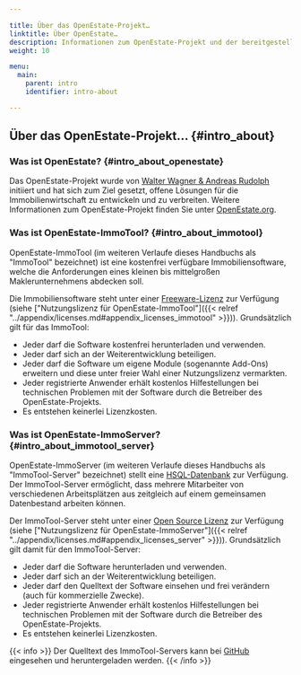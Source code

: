 ```yaml
---

title: Über das OpenEstate-Projekt…
linktitle: Über OpenEstate…
description: Informationen zum OpenEstate-Projekt und der bereitgestellten Software…
weight: 10

menu:
  main:
    parent: intro
    identifier: intro-about

---
```


## Über das OpenEstate-Projekt… {#intro_about}


### Was ist OpenEstate? {#intro_about_openestate}

Das OpenEstate-Projekt wurde von [Walter Wagner & Andreas Rudolph](https://openindex.de/) initiiert und hat sich zum Ziel gesetzt, offene Lösungen für die Immobilienwirtschaft zu entwickeln und zu verbreiten. Weitere Informationen zum OpenEstate-Projekt finden Sie unter [OpenEstate.org](https://openestate.org/).


### Was ist OpenEstate-ImmoTool? {#intro_about_immotool}

OpenEstate-ImmoTool (im weiteren Verlaufe dieses Handbuchs als "ImmoTool" bezeichnet) ist eine kostenfrei verfügbare Immobiliensoftware, welche die Anforderungen eines kleinen bis mittelgroßen Maklerunternehmens abdecken soll.

Die Immobiliensoftware steht unter einer [Freeware-Lizenz](https://de.wikipedia.org/wiki/Freeware) zur Verfügung (siehe ["Nutzungslizenz für OpenEstate-ImmoTool"]({{< relref "../appendix/licenses.md#appendix_licenses_immotool" >}})). Grundsätzlich gilt für das ImmoTool:

-   Jeder darf die Software kostenfrei herunterladen und verwenden.
-   Jeder darf sich an der Weiterentwicklung beteiligen.
-   Jeder darf die Software um eigene Module (sogenannte Add-Ons) erweitern und diese unter freier Wahl einer Nutzungslizenz vermarkten.
-   Jeder registrierte Anwender erhält kostenlos Hilfestellungen bei technischen Problemen mit der Software durch die Betreiber des OpenEstate-Projekts.
-   Es entstehen keinerlei Lizenzkosten.


### Was ist OpenEstate-ImmoServer? {#intro_about_immotool_server}

OpenEstate-ImmoServer (im weiteren Verlaufe dieses Handbuchs als "ImmoTool-Server" bezeichnet) stellt eine [HSQL-Datenbank](http://hsqldb.org/) zur Verfügung. Der ImmoTool-Server ermöglicht, dass mehrere Mitarbeiter von verschiedenen Arbeitsplätzen aus zeitgleich auf einem gemeinsamen Datenbestand arbeiten können.

Der ImmoTool-Server steht unter einer [Open Source Lizenz](https://de.wikipedia.org/wiki/Open_Source) zur Verfügung (siehe ["Nutzungslizenz für OpenEstate-ImmoServer"]({{< relref "../appendix/licenses.md#appendix_licenses_server" >}})). Grundsätzlich gilt damit für den ImmoTool-Server:

-   Jeder darf die Software herunterladen und verwenden.
-   Jeder darf sich an der Weiterentwicklung beteiligen.
-   Jeder darf den Quelltext der Software einsehen und frei verändern (auch für kommerzielle Zwecke).
-   Jeder registrierte Anwender erhält kostenlos Hilfestellungen bei technischen Problemen mit der Software durch die Betreiber des OpenEstate-Projekts.
-   Es entstehen keinerlei Lizenzkosten.

{{< info >}}
Der Quelltext des ImmoTool-Servers kann bei [GitHub](https://github.com/OpenEstate/OpenEstate-Tool-Server/) eingesehen und heruntergeladen werden.
{{< /info >}}
